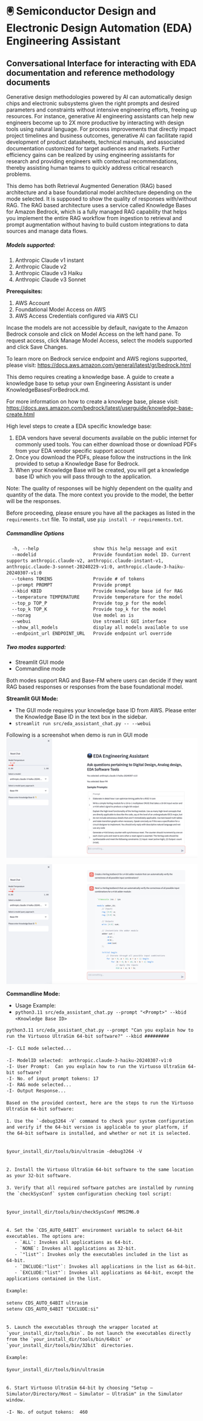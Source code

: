 # :trackball: Semiconductor Design and Electronic Design Automation (EDA) Engineering Assistant

## Conversational Interface for interacting with EDA documentation and reference methodology documents 

Generative design methodologies powered by AI can automatically design chips and electronic subsystems given the right prompts and desired parameters and constraints without intensive engineering efforts, freeing up resources. For instance, generative AI engineering assistants can help new engineers become up to 2X more productive by interacting with design tools using natural language. For process improvements that directly impact project timelines and business outcomes, generative AI can facilitate rapid development of product datasheets, technical manuals, and associated documentation customized for target audiences and markets. Further efficiency gains can be realized by using engineering assistants for research and providing engineers with contextual recommendations, thereby assisting human teams to quickly address critical research problems.

This demo has both Retrieval Augmented Generation (RAG) based architecture and a base foundational model architecture depending on the mode selected. It is supposed to show the quality of responses with/without RAG. The RAG based architecture uses a service called Knowledge Bases for Amazon Bedrock, which is a fully managed RAG capability that helps you implement the entire RAG workflow from ingestion to retrieval and prompt augmentation without having to build custom integrations to data sources and manage data flows.

##### Models supported:
1. Anthropic Claude v1 instant
2. Anthropic Claude v2
3. Anthropic Claude v3 Haiku
4. Anthropic Claude v3 Sonnet

**Prerequisites:**
1. AWS Account
2. Foundational Model Access on AWS
3. AWS Access Credentials configured via AWS CLI

Incase the models are not accessible by default, navigate to the Amazon Bedrock console and click on Model Access on the left hand pane. To request access, click Manage Model Access, select the models supported and click Save Changes.  

To learn more on Bedrock service endpoint and AWS regions supported, please visit:
https://docs.aws.amazon.com/general/latest/gr/bedrock.html 

This demo requires creating a knowledge base. A guide to create a knowledge base to setup your own Engineering Assistant is under KnowledgeBasesForBedrock.md.

For more information on how to create a knowlege base, please visit:
https://docs.aws.amazon.com/bedrock/latest/userguide/knowledge-base-create.html

High level steps to create a EDA specific knowledge base:
1. EDA vendors have several documents available on the public internet for commonly used tools. You can either download those or download PDFs from your EDA vendor specific support account
2. Once you download the PDFs, please follow the instructions in the link provided to setup a Knowledge Base for Bedrock.
3. When your Knowledge Base will be created, you will get a knowledge base ID which you will pass through to the application.

Note: The quality of responses will be highly dependent on the quality and quantity of the data. The more context you provide to the model, the better will be the responses.


Before proceeding, please ensure you have all the packages as listed in the `requirements.txt` file. To install, use `pip install -r requirements.txt`.


##### Commandline Options

```
  -h, --help                    show this help message and exit
  --modelid                     Provide foundation model ID. Current supports anthropic.claude-v2, anthropic.claude-instant-v1, anthropic.claude-3-sonnet-20240229-v1:0, anthropic.claude-3-haiku-20240307-v1:0
  --tokens TOKENS               Provide # of tokens
  --prompt PROMPT               Provide prompt
  --kbid KBID                   Provide knowledge base id for RAG
  --temperature TEMPERATURE     Provide temperature for the model                                
  --top_p TOP_P                 Provide top_p for the model
  --top_k TOP_K                 Provide top_k for the model
  --norag                       Use model as is
  --webui                       Use streamlit GUI interface
  --show_all_models             display all models available to use
  --endpoint_url ENDPOINT_URL   Provide endpoint url override

```

##### Two modes supported:

- Streamlit GUI mode 
- Commandline mode

Both modes support RAG and Base-FM where users can decide if they want RAG based responses or responses from the base foundational model.

**Streamlit GUI Mode:**
- The GUI mode requires your knowledge base ID from AWS. Please enter the Knowledge Base ID in the text box in the sidebar.
- `streamlit run src/eda_assistant_chat.py -- --webui`

Following is a screenshot when demo is run in GUI mode 
![EDA Engineering Assistant (Sample Prompts)](assets/screenshot_eda_assistant_sample_prompts.png)

![EDA Engineering Assistant (Example)](assets/screenshot_eda_assistant_example.png)

**Commandline Mode:**
- Usage Example:
- `python3.11 src/eda_assistant_chat.py --prompt "<Prompt>" --kbid <Knowledge Base ID>`

```
python3.11 src/eda_assistant_chat.py --prompt "Can you explain how to run the Virtuoso UltraSim 64-bit software?" --kbid #########           

-I- CLI mode selected...

-I- ModelID selected:  anthropic.claude-3-haiku-20240307-v1:0
-I- User Prompt:  Can you explain how to run the Virtuoso UltraSim 64-bit software?
-I- No. of input prompt tokens: 17
-I- RAG mode selected...
-I- Output Response...

Based on the provided context, here are the steps to run the Virtuoso UltraSim 64-bit software:

1. Use the `-debug3264 -V` command to check your system configuration and verify if the 64-bit version is applicable to your platform, if the 64-bit software is installed, and whether or not it is selected.


$your_install_dir/tools/bin/ultrasim -debug3264 -V


2. Install the Virtuoso UltraSim 64-bit software to the same location as your 32-bit software.

3. Verify that all required software patches are installed by running the `checkSysConf` system configuration checking tool script:


$your_install_dir/tools/bin/checkSysConf MMSIM6.0


4. Set the `CDS_AUTO_64BIT` environment variable to select 64-bit executables. The options are:
   - `ALL`: Invokes all applications as 64-bit.
   - `NONE`: Invokes all applications as 32-bit.
   - `"list"`: Invokes only the executables included in the list as 64-bit.
   - `INCLUDE:"list"`: Invokes all applications in the list as 64-bit.
   - `EXCLUDE:"list"`: Invokes all applications as 64-bit, except the applications contained in the list.

Example:

setenv CDS_AUTO_64BIT ultrasim
setenv CDS_AUTO_64BIT "EXCLUDE:si"


5. Launch the executables through the wrapper located at `your_install_dir/tools/bin`. Do not launch the executables directly from the `your_install_dir/tools/bin/64bit` or `your_install_dir/tools/bin/32bit` directories.

Example:

$your_install_dir/tools/bin/ultrasim


6. Start Virtuoso UltraSim 64-bit by choosing "Setup – Simulator/Directory/Host – Simulator – UltraSim" in the Simulator window.

-I- No. of output tokens:  460
```
